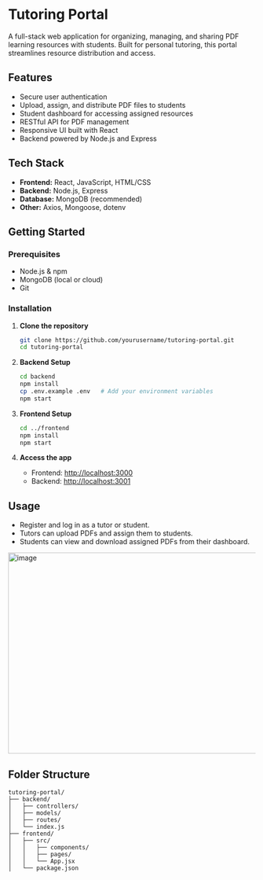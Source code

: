 # Tutoring Portal

A full-stack web application for organizing, managing, and sharing PDF learning resources with students. Built for personal tutoring, this portal streamlines resource distribution and access.

## Features

- Secure user authentication
- Upload, assign, and distribute PDF files to students
- Student dashboard for accessing assigned resources
- RESTful API for PDF management
- Responsive UI built with React
- Backend powered by Node.js and Express

## Tech Stack

- **Frontend:** React, JavaScript, HTML/CSS
- **Backend:** Node.js, Express
- **Database:** MongoDB (recommended)
- **Other:** Axios, Mongoose, dotenv

## Getting Started

### Prerequisites

- Node.js & npm
- MongoDB (local or cloud)
- Git

### Installation

1. **Clone the repository**
   ```bash
   git clone https://github.com/yourusername/tutoring-portal.git
   cd tutoring-portal
   ```

2. **Backend Setup**
   ```bash
   cd backend
   npm install
   cp .env.example .env   # Add your environment variables
   npm start
   ```

3. **Frontend Setup**
   ```bash
   cd ../frontend
   npm install
   npm start
   ```

4. **Access the app**
   - Frontend: [http://localhost:3000](http://localhost:3000)
   - Backend: [http://localhost:3001](http://localhost:3001)

## Usage

- Register and log in as a tutor or student.
- Tutors can upload PDFs and assign them to students.
- Students can view and download assigned PDFs from their dashboard.

<img width="947" height="409" alt="image" src="https://github.com/user-attachments/assets/5eef29b2-0e37-4ac1-bbb6-6d2d01a832cf" />


## Folder Structure

```
tutoring-portal/
├── backend/
│   ├── controllers/
│   ├── models/
│   ├── routes/
│   └── index.js
├── frontend/
│   ├── src/
│   │   ├── components/
│   │   ├── pages/
│   │   └── App.jsx
│   └── package.json
```
